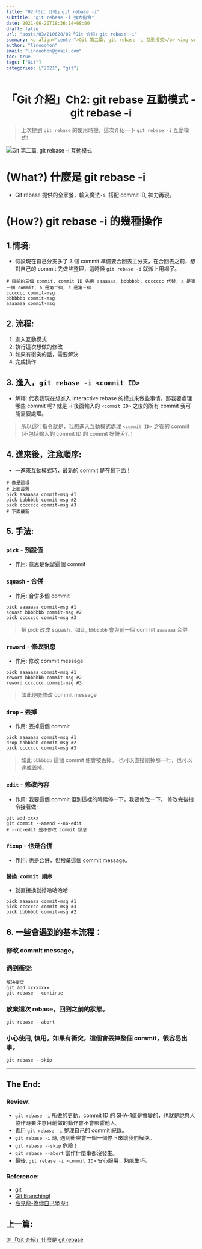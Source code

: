 ```yaml
---
title: "02「Git 介紹」git rebase -i"
subtitle: "git rebase -i 強大指令"
date: 2021-06-20T18:36:14+08:00
draft: false
url: "posts/03/210620/02「Git 介紹」git rebase -i"
summary: <p align="center">Git 第二篇, git rebase -i 互動模式</p> <img src="/blog/images/03_210620/03_210620_git_rebase_2.png" width="60%"/>
author: "linooohon"
email: "linooohon@gmail.com"
toc: true
tags: ["Git"]
categories: ["2021", "git"]
---
```


<h1 style="text-align:center">
「Git 介紹」Ch2: git rebase 互動模式 - git rebase -i
</h1>

> 上次提到 `git rebase` 的使用時機，這次介紹一下 `git rebase -i` 互動模式!

![Git 第二篇, git rebase -i 互動模式](/blog/images/03_210620/03_210620_git_rebase_2.png)

# (What?) 什麼是 git rebase -i
- Git rebase 提供的全家餐，輸入魔法`-i`, 搭配 commit ID, 神力再現。

# (How?) git rebase -i 的幾種操作


## 1.情境: 
- 假設現在自己分支多了 3 個 commit 準備要合回去主分支，在合回去之前，想對自己的 commit 先做些整理，這時候 `git rebase -i` 就派上用場了。

```shell=bash
# 目前的三個 commit, commit ID 先用 aaaaaaa, bbbbbbb, ccccccc 代替, a 是第一個 commit, b 是第二個, c 是第三個
ccccccc commit-msg
bbbbbbb commit-msg
aaaaaaa commit-msg
```

## 2. 流程:
1. 進入互動模式
2. 執行這次想做的修改
3. 如果有衝突的話，需要解決
4. 完成操作

## 3. 進入，`git rebase -i <commit ID>`
- 解釋: 代表我現在想進入 interactive rebase 的模式來做些事情，那我要處理哪些 commit 呢? 就是 -i 後面輸入的 `<commit ID>` 之後的所有 commit 我可能需要處理。
> 所以這行指令就是，我想進入互動模式處理 `<commit ID>` 之後的 commit (不包括輸入的 commit ID 的 commit 好饒舌?..)


## 4. 進來後，注意順序:
- 一進來互動模式時，最新的 commit 是在最下面！ 

```shell=bash
# 像是這樣
# 上面最舊
pick aaaaaaa commit-msg #1
pick bbbbbbb commit-msg #2
pick ccccccc commit-msg #3
# 下面最新
```


## 5. 手法:
### `pick` - 預設值
- 作用: 意思是保留這個 commit

### `squash` - 合併
- 作用: 合併多個 commit
```
pick aaaaaaa commit-msg #1
squash bbbbbbb commit-msg #2
pick ccccccc commit-msg #3
```

> 把 pick 改成 squash。如此, 
`bbbbbbb` 會與前一個 commit `aaaaaaa` 合併。


### `reword` - 修改訊息
- 作用: 修改 commit message
```
pick aaaaaaa commit-msg #1
reword bbbbbbb commit-msg #2
reword ccccccc commit-msg #3
```

> 如此便能修改 commit message


### `drop` - 丟掉
- 作用: 丟掉這個 commit

```
pick aaaaaaa commit-msg #1
drop bbbbbbb commit-msg #2
pick ccccccc commit-msg #3
```

> 如此 `bbbbbbb` 這個 commit 便會被丟掉。
> 也可以直接刪掉那一行，也可以達成丟掉。


### `edit` - 修改內容
- 作用: 我要這個 commit 但到這裡的時候停一下，我要修改一下。
修改完後指令接著做:
```
git add xxxx
git commit --amend --no-edit
# --no-edit 是不修改 commit 訊息
```


### `fixup` - 也是合併
- 作用:  也是合併，但捨棄這個 commit message。

### `替換 commit 順序` 
- 就直接換就好哈哈哈哈
```
pick aaaaaaa commit-msg #1
pick ccccccc commit-msg #3
pick bbbbbbb commit-msg #2
```



## 6. 一些會遇到的基本流程：
### 修改 commit message。
### 遇到衝突:
```
解決衝突 
git add xxxxxxxx
git rebase --continue
```
### 放棄這次 rebase，回到之前的狀態。
```
git rebase --abort
```
### 小心使用, 慎用。如果有衝突，這個會丟掉整個 commit，很容易出事。
```
git rebase --skip
```
---
## The End:



### Review:
- `git rebase -i` 所做的更動，commit ID 的 SHA-1值是會變的，也就是說與人協作時要注意目前做的動作會不會影響他人。
- 善用 `git rebase -i` 整理自己的 commit 紀錄。
- `git rebase -i` 時, 遇到衝突會一個一個停下來讓我們解決。
- `git rebase --skip` 危險！
- `git rebase --abort` 當作什麼事都沒發生。
- 最後, `git rebase -i <commit ID>` 安心服用，熟能生巧。


### Reference:
- [git](https://git-scm.com/docs/git-rebase)
- [Git Branching!](https://learngitbranching.js.org/?locale=zh_TW)
- [高見龍-為你自己學 Git](https://gitbook.tw/chapters/rewrite-history/merge-multiple-commits-to-one-commit.html)



## 上一篇:
<a href="/blog/posts/02/210615/01「Git 介紹」什麼是 git rebase">01「Git 介紹」什麼是 git rebase</a>




